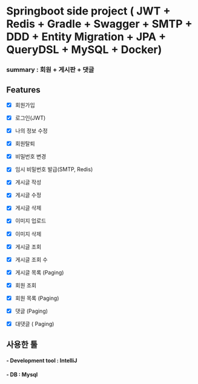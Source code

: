 # Springboot side project ( JWT + Redis + Gradle + Swagger + SMTP + DDD + Entity Migration + JPA + QueryDSL + MySQL + Docker)


### summary : 회원 + 게시판 + 댓글


## Features

- [x] 회원가입 
- [x] 로그인(JWT)
- [x] 나의 정보 수정
- [x] 회원탈퇴
- [x] 비밀번호 변경
- [x] 임시 비밀번호 발급(SMTP, Redis)
- [x] 게시글 작성
- [x] 게시글 수정
- [x] 게시글 삭제
- [x] 이미지 업로드
- [x] 이미지 삭제
- [x] 게시글 조회
- [x] 게시글 조회 수
- [x] 게시글 목록 (Paging)
- [x] 회원 조회
- [x] 회원 목록 (Paging)
- [x] 댓글 (Paging)
- [x] 대댓글 ( Paging)



## 사용한 툴 

#### - Development tool : IntelliJ 
#### - DB : Mysql



